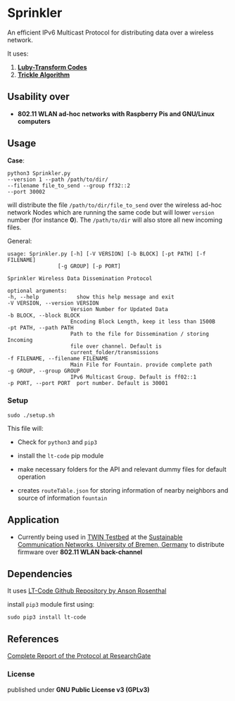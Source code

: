 # Sprinkler

An efficient IPv6 Multicast Protocol for distributing data over a wireless network.

It uses:

1. [__Luby-Transform Codes__](https://en.wikipedia.org/wiki/Luby_transform_code)
2. [__Trickle Algorithm__](https://tools.ietf.org/html/rfc6206)

## Usability over

* __802.11 WLAN ad-hoc networks with Raspberry Pis and GNU/Linux computers__

## Usage

__Case__:


    python3 Sprinkler.py
    --version 1 --path /path/to/dir/
    --filename file_to_send --group ff32::2
    --port 30002

will distribute the file `/path/to/dir/file_to_send` over the wireless ad-hoc network Nodes
which are running the same code but will lower `version` number (for instance __0__).
 The `/path/to/dir` will also store all new incoming files.

General:
```
usage: Sprinkler.py [-h] [-V VERSION] [-b BLOCK] [-pt PATH] [-f FILENAME]
                [-g GROUP] [-p PORT]

Sprinkler Wireless Data Dissemination Protocol

optional arguments:
-h, --help            show this help message and exit
-V VERSION, --version VERSION
                    Version Number for Updated Data
-b BLOCK, --block BLOCK
                    Encoding Block Length, keep it less than 1500B
-pt PATH, --path PATH
                    Path to the file for Dissemination / storing Incoming
                    file over channel. Default is
                    current_folder/transmissions
-f FILENAME, --filename FILENAME
                    Main File for Fountain. provide complete path
-g GROUP, --group GROUP
                    IPv6 Multicast Group. Default is ff02::1
-p PORT, --port PORT  port number. Default is 30001

```

### Setup

    sudo ./setup.sh

This file will:

* Check for `python3` and `pip3`

* install the `lt-code` pip module

* make necessary folders for the API and relevant dummy files for default operation

* creates `routeTable.json` for storing information of nearby neighbors and source of information `fountain`

## Application

* Currently being used in [TWIN Testbed](https://github.com/ComNets-Bremen/TWIN) at the [Sustainable Communication Networks, University of Bremen, Germany](http://comnets.uni-bremen.de) to distribute firmware over __802.11 WLAN back-channel__

## Dependencies

It uses [LT-Code Github Repository by Anson Rosenthal](https://github.com/anrosent/lt-code)

install `pip3` module first using:

    sudo pip3 install lt-code

## References

[Complete Report of the Protocol at ResearchGate](http://dx.doi.org/10.13140/RG.2.2.32561.99687)

### License

published under __GNU Public License v3 (GPLv3)__
